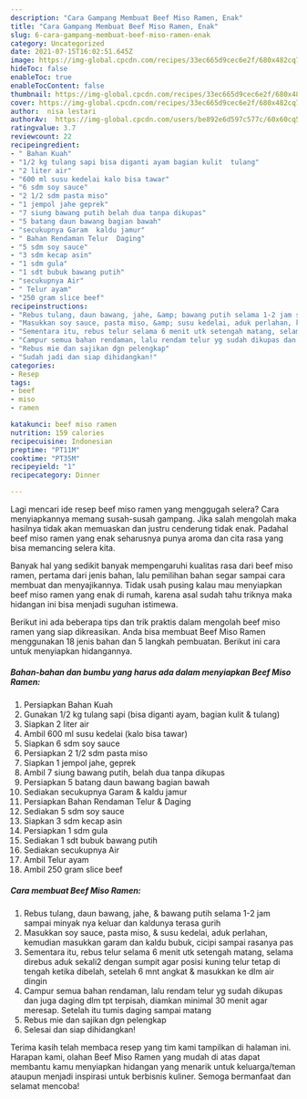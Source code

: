 ```yaml
---
description: "Cara Gampang Membuat Beef Miso Ramen, Enak"
title: "Cara Gampang Membuat Beef Miso Ramen, Enak"
slug: 6-cara-gampang-membuat-beef-miso-ramen-enak
category: Uncategorized
date: 2021-07-15T16:02:51.645Z
image: https://img-global.cpcdn.com/recipes/33ec665d9cec6e2f/680x482cq70/beef-miso-ramen-foto-resep-utama.jpg
hideToc: false
enableToc: true
enableTocContent: false
thumbnail: https://img-global.cpcdn.com/recipes/33ec665d9cec6e2f/680x482cq70/beef-miso-ramen-foto-resep-utama.jpg
cover: https://img-global.cpcdn.com/recipes/33ec665d9cec6e2f/680x482cq70/beef-miso-ramen-foto-resep-utama.jpg
author:  nisa lestari
authorAv:  https://img-global.cpcdn.com/users/be892e6d597c577c/60x60cq50/avatar.jpg
ratingvalue: 3.7
reviewcount: 22
recipeingredient:
- " Bahan Kuah"
- "1/2 kg tulang sapi bisa diganti ayam bagian kulit  tulang"
- "2 liter air"
- "600 ml susu kedelai kalo bisa tawar"
- "6 sdm soy sauce"
- "2 1/2 sdm pasta miso"
- "1 jempol jahe geprek"
- "7 siung bawang putih belah dua tanpa dikupas"
- "5 batang daun bawang bagian bawah"
- "secukupnya Garam  kaldu jamur"
- " Bahan Rendaman Telur  Daging"
- "5 sdm soy sauce"
- "3 sdm kecap asin"
- "1 sdm gula"
- "1 sdt bubuk bawang putih"
- "secukupnya Air"
- " Telur ayam"
- "250 gram slice beef"
recipeinstructions:
- "Rebus tulang, daun bawang, jahe, &amp; bawang putih selama 1-2 jam sampai minyak nya keluar dan kaldunya terasa gurih"
- "Masukkan soy sauce, pasta miso, &amp; susu kedelai, aduk perlahan, kemudian masukkan garam dan kaldu bubuk, cicipi sampai rasanya pas"
- "Sementara itu, rebus telur selama 6 menit utk setengah matang, selama direbus aduk sekali2 dengan sumpit agar posisi kuning telur tetap di tengah ketika dibelah, setelah 6 mnt angkat &amp; masukkan ke dlm air dingin"
- "Campur semua bahan rendaman, lalu rendam telur yg sudah dikupas dan juga daging dlm tpt terpisah, diamkan minimal 30 menit agar meresap. Setelah itu tumis daging sampai matang"
- "Rebus mie dan sajikan dgn pelengkap"
- "Sudah jadi dan siap dihidangkan!"
categories:
- Resep
tags:
- beef
- miso
- ramen

katakunci: beef miso ramen 
nutrition: 159 calories
recipecuisine: Indonesian
preptime: "PT11M"
cooktime: "PT35M"
recipeyield: "1"
recipecategory: Dinner

---
```



Lagi mencari ide resep beef miso ramen yang menggugah selera? Cara menyiapkannya memang susah-susah gampang. Jika salah mengolah maka hasilnya tidak akan memuaskan dan justru cenderung tidak enak. Padahal beef miso ramen yang enak seharusnya punya aroma dan cita rasa yang bisa memancing selera kita.




Banyak hal yang sedikit banyak mempengaruhi kualitas rasa dari beef miso ramen, pertama dari jenis bahan, lalu pemilihan bahan segar sampai cara membuat dan menyajikannya. Tidak usah pusing kalau mau menyiapkan beef miso ramen yang enak di rumah, karena asal sudah tahu triknya maka hidangan ini bisa menjadi suguhan istimewa.


Berikut ini ada beberapa tips dan trik praktis dalam mengolah beef miso ramen yang siap dikreasikan. Anda bisa membuat Beef Miso Ramen menggunakan 18 jenis bahan dan 5 langkah pembuatan. Berikut ini cara untuk menyiapkan hidangannya.

<!--inarticleads1-->

##### Bahan-bahan dan bumbu yang harus ada dalam menyiapkan Beef Miso Ramen:

1. Persiapkan  Bahan Kuah
1. Gunakan 1/2 kg tulang sapi (bisa diganti ayam, bagian kulit &amp; tulang)
1. Siapkan 2 liter air
1. Ambil 600 ml susu kedelai (kalo bisa tawar)
1. Siapkan 6 sdm soy sauce
1. Persiapkan 2 1/2 sdm pasta miso
1. Siapkan 1 jempol jahe, geprek
1. Ambil 7 siung bawang putih, belah dua tanpa dikupas
1. Persiapkan 5 batang daun bawang bagian bawah
1. Sediakan secukupnya Garam &amp; kaldu jamur
1. Persiapkan  Bahan Rendaman Telur &amp; Daging
1. Sediakan 5 sdm soy sauce
1. Siapkan 3 sdm kecap asin
1. Persiapkan 1 sdm gula
1. Sediakan 1 sdt bubuk bawang putih
1. Sediakan secukupnya Air
1. Ambil  Telur ayam
1. Ambil 250 gram slice beef




<!--inarticleads2-->

##### Cara membuat Beef Miso Ramen:

1. Rebus tulang, daun bawang, jahe, &amp; bawang putih selama 1-2 jam sampai minyak nya keluar dan kaldunya terasa gurih
1. Masukkan soy sauce, pasta miso, &amp; susu kedelai, aduk perlahan, kemudian masukkan garam dan kaldu bubuk, cicipi sampai rasanya pas
1. Sementara itu, rebus telur selama 6 menit utk setengah matang, selama direbus aduk sekali2 dengan sumpit agar posisi kuning telur tetap di tengah ketika dibelah, setelah 6 mnt angkat &amp; masukkan ke dlm air dingin
1. Campur semua bahan rendaman, lalu rendam telur yg sudah dikupas dan juga daging dlm tpt terpisah, diamkan minimal 30 menit agar meresap. Setelah itu tumis daging sampai matang
1. Rebus mie dan sajikan dgn pelengkap
1. Selesai dan siap dihidangkan!



Terima kasih telah membaca resep yang tim kami tampilkan di halaman ini. Harapan kami, olahan Beef Miso Ramen yang mudah di atas dapat membantu kamu menyiapkan hidangan yang menarik untuk keluarga/teman ataupun menjadi inspirasi untuk berbisnis kuliner. Semoga bermanfaat dan selamat mencoba!
